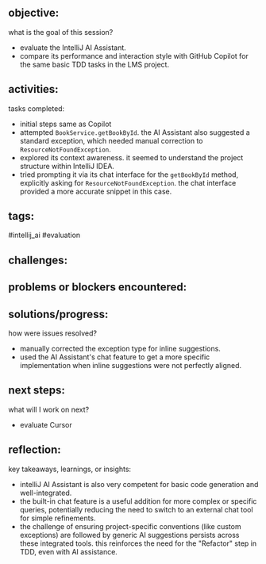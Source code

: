## objective:
what is the goal of this session?
- evaluate the IntelliJ AI Assistant.
- compare its performance and interaction style with GitHub Copilot for the same basic TDD tasks in the LMS project.

## activities:
tasks completed:
- initial steps same as Copilot
- attempted `BookService.getBookById`. the AI Assistant also suggested a standard exception, which needed manual correction to `ResourceNotFoundException`.
- explored its context awareness. it seemed to understand the project structure within IntelliJ IDEA.
- tried prompting it via its chat interface for the `getBookById` method, explicitly asking for `ResourceNotFoundException`. the chat interface provided a more accurate snippet in this case.

## tags:
 #intellij_ai #evaluation 

## challenges:
problems or blockers encountered:
- 

## solutions/progress:
how were issues resolved?
- manually corrected the exception type for inline suggestions.
- used the AI Assistant's chat feature to get a more specific implementation when inline suggestions were not perfectly aligned.

## next steps:
what will I work on next?
- evaluate Cursor

## reflection:
key takeaways, learnings, or insights:
- intelliJ AI Assistant is also very competent for basic code generation and well-integrated.
- the built-in chat feature is a useful addition for more complex or specific queries, potentially reducing the need to switch to an external chat tool for simple refinements.
- the challenge of ensuring project-specific conventions (like custom exceptions) are followed by generic AI suggestions persists across these integrated tools. this reinforces the need for the "Refactor" step in TDD, even with AI assistance.